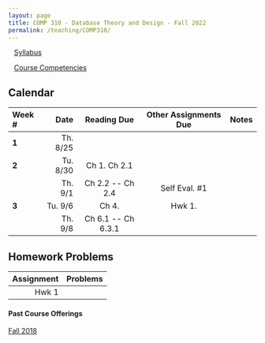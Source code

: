 ```yaml
---
layout: page
title: COMP 310 - Database Theory and Design - Fall 2022
permalink: /teaching/COMP310/
---
```


&nbsp;&nbsp;&nbsp;[Syllabus](/teaching/COMP310/comp310-syllabus.pdf)

&nbsp;&nbsp;&nbsp;[Course Competencies](/teaching/COMP310/COMP310-Competencies.pdf)

## Calendar

|Week \# | Date | Reading Due | Other Assignments Due | Notes |
|:-- | --: | :---: | :---: | :-- |
| **1** | Th. 8/25 | | |
| **2** | Tu. 8/30 | Ch 1. Ch 2.1 | | |
| | Th. 9/1 | Ch 2.2 -- Ch 2.4 | Self Eval. \#1 | |
| **3** | Tu. 9/6  | Ch 4. | Hwk 1. |  |
| | Th. 9/8  | Ch 6.1 -- Ch 6.3.1 | | |

## Homework Problems

| Assignment | Problems |
| --: | :-- |
| Hwk 1 |  |




#### Past Course Offerings

[Fall 2018](/teaching/COMP310/fa18/)

